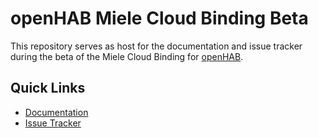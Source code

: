 # openHAB Miele Cloud Binding Beta
This repository serves as host for the documentation and issue tracker during the beta of the Miele Cloud Binding for [openHAB](https://www.openhab.org/).

## Quick Links
- [Documentation](https://github.com/BjoernLange/openhab-miele-cloud-binding-beta/blob/master/Documentation.md)
- [Issue Tracker](https://github.com/BjoernLange/openhab-miele-cloud-binding-beta/issues)
